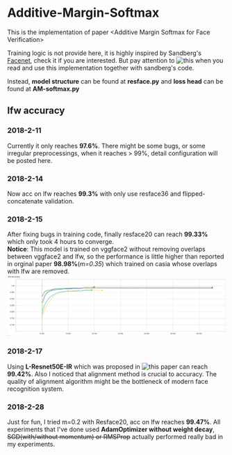 # Additive-Margin-Softmax
This is the implementation of paper &lt;Additive Margin Softmax for Face Verification>

Training logic is not provide here, it is highly inspired by Sandberg's [Facenet](https://github.com/davidsandberg/facenet), check it if you are interested. But pay attention to ![this](https://github.com/Joker316701882/Additive-Margin-Softmax/issues/1) when you read and use this implementation together with sandberg's code. 

Instead, 
**model structure** can be found at **resface.py** 
and 
**loss head** can be found at **AM-softmax.py**

## lfw accuracy

### 2018-2-11
Currently it only reaches **97.6%**. There might be some bugs, or some irregular preprocessings, when it reaches > 99%, detail configuration will be posted here.

### 2018-2-14
Now acc on lfw reaches **99.3%** with only use resface36 and flipped-concatenate validation.

### 2018-2-15
After fixing bugs in training code, finally resface20 can reach **99.33%** which only took 4 hours to converge.  
**Notice**:
This model is trained on vggface2 without removing overlaps between vggface2 and lfw, so the performance is little higher than reported in orginal paper **98.98%**(*m=0.35*) which trained on casia whose overlaps with lfw are removed.
![lfw](./tfboard/lfw_acc.png)

### 2018-2-17
Using **L-Resnet50E-IR** which was proposed in ![this paper](https://arxiv.org/abs/1801.07698) can reach **99.42%**. Also I noticed that alignment method is crucial to accuracy. The quality of alignment algorithm might be the bottleneck of modern face recognition system.

### 2018-2-28
Just for fun, I tried m=0.2 with Resface20, acc on lfw reaches **99.47%**. All experiments that I've done used **AdamOptimizer without weight decay**, ~~SGD(with/without momentum) or RMSProp~~ actually performed really bad in my experiments.
